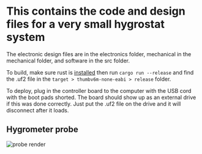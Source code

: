 # This contains the code and design files for a very small hygrostat system

The electronic design files are in the electronics folder, mechanical in the
mechanical folder, and software in the src folder.

To build, make sure rust is [installed](https://www.rust-lang.org/tools/install)
then run ```cargo run --release``` and find the .uf2 file in the
```target > thumbv6m-none-eabi > release``` folder.

To deploy, plug in the controller board to the computer with the USB cord with
the boot pads shorted. The board should show up as an external drive if this was
done correctly. Just put the .uf2 file on the drive and it will disconnect after
it loads.

## Hygrometer probe
![probe render](https://raw.githubusercontent.com/red2fred2/hygrostat/master/electonics/hygrostat-probe/render.png)